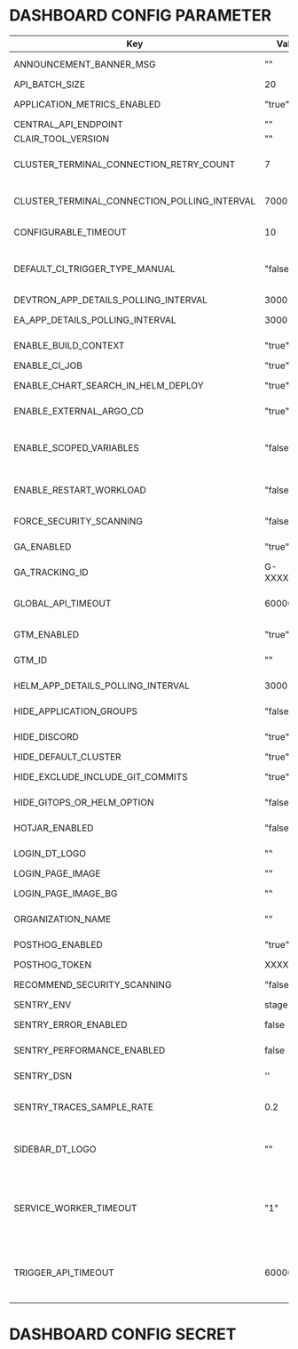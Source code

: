 # DASHBOARD CONFIG PARAMETER

| Key                               | Value     | Description                                     |
|-----------------------------------|-----------|-------------------------------------------------|
| ANNOUNCEMENT_BANNER_MSG            | ""       | Show Announcement banner message                |
| API_BATCH_SIZE                     | 20        | API batch size                                 |
| APPLICATION_METRICS_ENABLED        | "true"    | Show application metrics button                |
| CENTRAL_API_ENDPOINT               | ""    | Central end point                              |
| CLAIR_TOOL_VERSION                 | ""        | Clair version                                  |
| CLUSTER_TERMINAL_CONNECTION_RETRY_COUNT |     7       | Retry Count for connection with cluster terminal.          |
| CLUSTER_TERMINAL_CONNECTION_POLLING_INTERVAL     | 7000    |  Interval for checking connection with cluster terminal.     |
| CONFIGURABLE_TIMEOUT               | 10            | Authorizatipn api timeout                  |
| DEFAULT_CI_TRIGGER_TYPE_MANUAL     | "false"    | Change default trigger behaviour of newly created ci-pipeline to manual |
| DEVTRON_APP_DETAILS_POLLING_INTERVAL  | 3000 | API Polling interval                          |
| EA_APP_DETAILS_POLLING_INTERVAL       | 3000  | API Polling for EA mode interval              |
| ENABLE_BUILD_CONTEXT               | "true"    | Enable build context in Devtron UI             |
| ENABLE_CI_JOB                      | "true"     | Enable CI Job                                 |
| ENABLE_CHART_SEARCH_IN_HELM_DEPLOY    | "true"   | Enable chart search in Helm deploy           |
| ENABLE_EXTERNAL_ARGO_CD               | "true"    | Enable External Argo CD                     |
| ENABLE_SCOPED_VARIABLES            | "false" | For enabling scoped variable from UI, also need to enable it in backend.          |
| ENABLE_RESTART_WORKLOAD            | "false"    | Show restart pods option in app details page   |
| FORCE_SECURITY_SCANNING            | "false"   | Force security scanning                         |
| GA_ENABLED                         | "true"    | Enable Google Analytics (GA)                   |
| GA_TRACKING_ID                     | G-XXXXXXXX | Google Analytics tracking ID                 |
| GLOBAL_API_TIMEOUT                  |  60000  | Default timeout for all API requests in DASHBOARD  |
| GTM_ENABLED                        | "true"     | Enable GTM for tag manager                    |
| GTM_ID                             | ""     | Enable GTM_ID for tag manager args            |
| HELM_APP_DETAILS_POLLING_INTERVAL  | 3000      | API polling interval for helm app details     |
| HIDE_APPLICATION_GROUPS            | "false"   | Hide application group from Devtron UI         |
| HIDE_DISCORD                       | "true"    | Hide Discord button from UI                    |
| HIDE_DEFAULT_CLUSTER               | "true"     | Hide default cluster                          |
| HIDE_EXCLUDE_INCLUDE_GIT_COMMITS   | "true"     | Hide exclude include git commits              |
| HIDE_GITOPS_OR_HELM_OPTION         | "false"   | Enable GitOps and Helm option                 |
| HOTJAR_ENABLED                     | "false"   | Hotjar integration status                      |
| LOGIN_DT_LOGO                      | ""         | Devtron logo for login page     |
| LOGIN_PAGE_IMAGE                   | ""         | Login page image url                          |
| LOGIN_PAGE_IMAGE_BG                | ""         | Login page image background color code        |
| ORGANIZATION_NAME                      | ""         | Name of the organization     |
| POSTHOG_ENABLED                    | "true"    | PostHog integration status                     |
| POSTHOG_TOKEN                      | XXXXXXXX  | PostHog API token                        |
| RECOMMEND_SECURITY_SCANNING        | "false"    | Recommend security scanning                  |
| SENTRY_ENV                         | stage     | Sentry environment                              |
| SENTRY_ERROR_ENABLED               | false     |  To send uncaught errors to sentry             |
| SENTRY_PERFORMANCE_ENABLED         | false     |  To send persormance sentry      |
| SENTRY_DSN                         | ''        | SENTRY Data Source Name |
| SENTRY_TRACES_SAMPLE_RATE          | 0.2       | Rate at which data send to sentry.(min=0 max=1)|
| SIDEBAR_DT_LOGO                    | ""         | Devtron logo for sidebar (would work if ORGANIZATION_NAME is not given)       |
| SERVICE_WORKER_TIMEOUT                    | "1"         | Timeout value (in minutes) to fetch update for dashboard, change it cautiously as might hamper your update cycle       |
| TRIGGER_API_TIMEOUT                 |  60000  | Default timeout for all API requests for Trigger calls (Deploy artifacts, charts) in DASHBOARD  |
# DASHBOARD CONFIG SECRET
